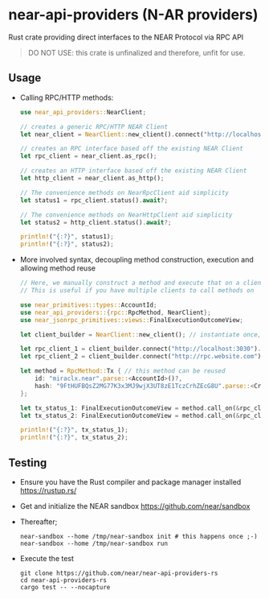 # near-api-providers (N-AR providers)

Rust crate providing direct interfaces to the NEAR Protocol via RPC API

> DO NOT USE: this crate is unfinalized and therefore, unfit for use.

## Usage

- Calling RPC/HTTP methods:

  ```rust
  use near_api_providers::NearClient;

  // creates a generic RPC/HTTP NEAR Client
  let near_client = NearClient::new_client().connect("http://localhost:3030");

  // creates an RPC interface based off the existing NEAR Client
  let rpc_client = near_client.as_rpc();

  // creates an HTTP interface based off the existing NEAR Client
  let http_client = near_client.as_http();

  // The convenience methods on NearRpcClient aid simplicity
  let status1 = rpc_client.status().await?;

  // The convenience methods on NearHttpClient aid simplicity
  let status2 = http_client.status().await?;

  println!("{:?}", status1);
  println!("{:?}", status2);
  ```

- More involved syntax, decoupling method construction, execution and allowing method reuse

  ```rust
  // Here, we manually construct a method and execute that on a client
  // This is useful if you have multiple clients to call methods on

  use near_primitives::types::AccountId;
  use near_api_providers::{rpc::RpcMethod, NearClient};
  use near_jsonrpc_primitives::views::FinalExecutionOutcomeView;

  let client_builder = NearClient::new_client(); // instantiate once, reuse

  let rpc_client_1 = client_builder.connect("http://localhost:3030").as_rpc();
  let rpc_client_2 = client_builder.connect("http://rpc.website.com").as_rpc();

  let method = RpcMethod::Tx { // this method can be reused
      id: "miraclx.near".parse::<AccountId>()?,
      hash: "9FtHUFBQsZ2MG77K3x3MJ9wjX3UT8zE1TczCrhZEcG8U".parse::<CryptoHash>()?,
  };

  let tx_status_1: FinalExecutionOutcomeView = method.call_on(&rpc_client_1).await?;
  let tx_status_2: FinalExecutionOutcomeView = method.call_on(&rpc_client_2).await?;

  println!("{:?}", tx_status_1);
  println!("{:?}", tx_status_2);
  ```

## Testing

- Ensure you have the Rust compiler and package manager installed <https://rustup.rs/>
- Get and initialize the NEAR sandbox <https://github.com/near/sandbox>
- Thereafter;

  ```console
  near-sandbox --home /tmp/near-sandbox init # this happens once ;-)
  near-sandbox --home /tmp/near-sandbox run
  ```

- Execute the test

  ```console
  git clone https://github.com/near/near-api-providers-rs
  cd near-api-providers-rs
  cargo test -- --nocapture
  ```
